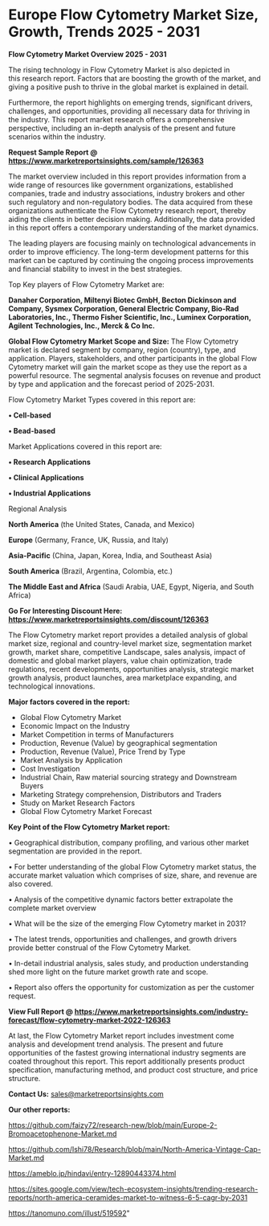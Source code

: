 # Europe Flow Cytometry Market Size, Growth, Trends 2025 - 2031

<Strong> Flow Cytometry Market Overview 2025 - 2031</strong>

The rising technology in Flow Cytometry Market is also depicted in this research report. Factors that are boosting the growth of the market, and giving a positive push to thrive in the global market is explained in detail.

Furthermore, the report highlights on emerging trends, significant drivers, challenges, and opportunities, providing all necessary data for thriving in the industry. This report market research offers a comprehensive perspective, including an in-depth analysis of the present and future scenarios within the industry.

<strong>Request Sample Report @ <a href=https://www.marketreportsinsights.com/sample/126363>https://www.marketreportsinsights.com/sample/126363</a></strong>

The market overview included in this report provides information from a wide range of resources like government organizations, established companies, trade and industry associations, industry brokers and other such regulatory and non-regulatory bodies. The data acquired from these organizations authenticate the Flow Cytometry research report, thereby aiding the clients in better decision making. Additionally, the data provided in this report offers a contemporary understanding of the market dynamics.

The leading players are focusing mainly on technological advancements in order to improve efficiency. The long-term development patterns for this market can be captured by continuing the ongoing process improvements and financial stability to invest in the best strategies.

Top Key players of Flow Cytometry Market are:

<strong>Danaher Corporation, Miltenyi Biotec GmbH, Becton Dickinson and Company, Sysmex Corporation, General Electric Company, Bio-Rad Laboratories, Inc., Thermo Fisher Scientific, Inc., Luminex Corporation, Agilent Technologies, Inc., Merck & Co Inc.</strong>

<strong><b>Global Flow Cytometry Market Scope and Size:</b></strong>
The Flow Cytometry market is declared segment by company, region (country), type, and application. Players, stakeholders, and other participants in the global Flow Cytometry market will gain the market scope as they use the report as a powerful resource. The segmental analysis focuses on revenue and product by type and application and the forecast period of 2025-2031.

Flow Cytometry Market Types covered in this report are:

<strong>• Cell-based

• Bead-based</strong>

Market Applications covered in this report are:

<strong>• Research Applications

• Clinical Applications

• Industrial Applications</strong> 

Regional Analysis

<strong>North America</strong> (the United States, Canada, and Mexico)

<strong>Europe</strong> (Germany, France, UK, Russia, and Italy)

<strong>Asia-Pacific</strong> (China, Japan, Korea, India, and Southeast Asia)

<strong>South America</strong> (Brazil, Argentina, Colombia, etc.)

<strong>The Middle East and Africa</strong> (Saudi Arabia, UAE, Egypt, Nigeria, and South Africa)

<strong>Go For Interesting Discount Here: <a href=https://www.marketreportsinsights.com/discount/126363>https://www.marketreportsinsights.com/discount/126363</a></strong>

The Flow Cytometry market report provides a detailed analysis of global market size, regional and country-level market size, segmentation market growth, market share, competitive Landscape, sales analysis, impact of domestic and global market players, value chain optimization, trade regulations, recent developments, opportunities analysis, strategic market growth analysis, product launches, area marketplace expanding, and technological innovations.

<strong><b>Major factors covered in the report:</b></strong>
<ul>
  <li>Global Flow Cytometry Market </li>
  <li>Economic Impact on the Industry</li>
  <li>Market Competition in terms of Manufacturers</li>
  <li>Production, Revenue (Value) by geographical segmentation</li>
  <li>Production, Revenue (Value), Price Trend by Type</li>
  <li>Market Analysis by Application</li>
  <li>Cost Investigation</li>
  <li>Industrial Chain, Raw material sourcing strategy and Downstream Buyers</li>
  <li>Marketing Strategy comprehension, Distributors and Traders</li>
  <li>Study on Market Research Factors</li>
  <li>Global Flow Cytometry Market Forecast</li>
</ul>

<strong><b>Key Point of the Flow Cytometry Market report:</b></strong>

• Geographical distribution, company profiling, and various other market segmentation are provided in the report.

• For better understanding of the global Flow Cytometry market status, the accurate market valuation which comprises of size, share, and revenue are also covered.

• Analysis of the competitive dynamic factors better extrapolate the complete market overview

• What will be the size of the emerging Flow Cytometry market in 2031?

• The latest trends, opportunities and challenges, and growth drivers provide better construal of the Flow Cytometry Market.

• In-detail industrial analysis, sales study, and production understanding shed more light on the future market growth rate and scope.

• Report also offers the opportunity for customization as per the customer request.

<strong><b>View Full Report @ <a href=https://www.marketreportsinsights.com/industry-forecast/flow-cytometry-market-2022-126363>https://www.marketreportsinsights.com/industry-forecast/flow-cytometry-market-2022-126363</a></b></strong>


At last, the Flow Cytometry Market report includes investment come analysis and development trend analysis. The present and future opportunities of the fastest growing international industry segments are coated throughout this report. This report additionally presents product specification, manufacturing method, and product cost structure, and price structure.

<strong>Contact Us:</strong>
sales@marketreportsinsights.com

<strong>Our other reports:</strong>

<a href=https://github.com/faizy72/research-new/blob/main/Europe-2-Bromoacetophenone-Market.md>https://github.com/faizy72/research-new/blob/main/Europe-2-Bromoacetophenone-Market.md</a>

<a href=https://github.com/Ishi78/Research/blob/main/North-America-Vintage-Cap-Market.md>https://github.com/Ishi78/Research/blob/main/North-America-Vintage-Cap-Market.md</a>

<a href=https://ameblo.jp/hindavi/entry-12890443374.html>https://ameblo.jp/hindavi/entry-12890443374.html</a>

<a href=https://sites.google.com/view/tech-ecosystem-insights/trending-research-reports/north-america-ceramides-market-to-witness-6-5-cagr-by-2031>https://sites.google.com/view/tech-ecosystem-insights/trending-research-reports/north-america-ceramides-market-to-witness-6-5-cagr-by-2031</a>

<a href=https://tanomuno.com/illust/519592>https://tanomuno.com/illust/519592</a>"
